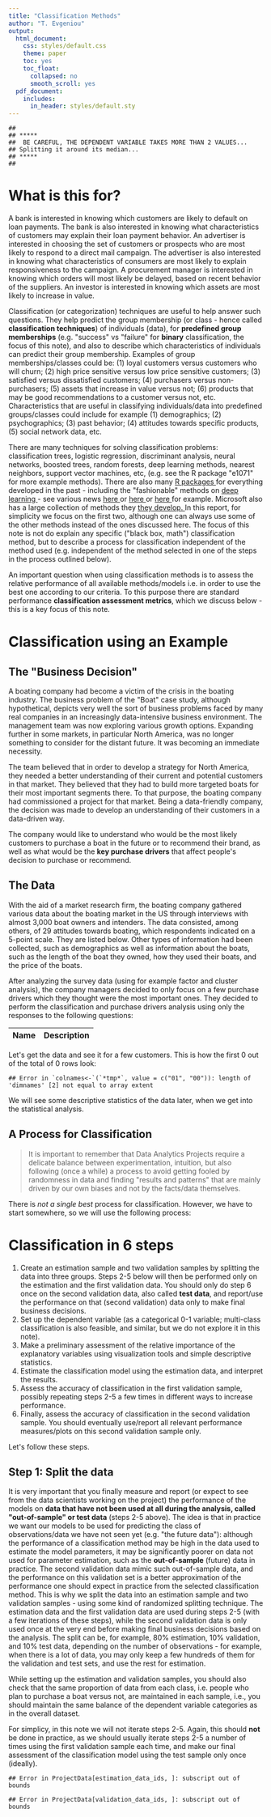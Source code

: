 ```yaml
---
title: "Classification Methods"
author: "T. Evgeniou"
output:
  html_document:
    css: styles/default.css
    theme: paper
    toc: yes
    toc_float:
      collapsed: no
      smooth_scroll: yes
  pdf_document:
    includes:
      in_header: styles/default.sty
---
```



```
## 
## *****
##  BE CAREFUL, THE DEPENDENT VARIABLE TAKES MORE THAN 2 VALUES...
## Splitting it around its median...
## *****
## 
```


# What is this for?

A bank is interested in knowing which customers are likely to default on loan payments. The bank is also interested in knowing what characteristics of customers may explain their loan payment behavior. An advertiser is interested in choosing the set of customers or prospects who are most likely to respond to a direct mail campaign. The advertiser is also interested in knowing what characteristics of consumers are most likely to explain responsiveness to the campaign. A procurement manager is interested in knowing which orders will most likely be delayed, based on recent behavior of the suppliers. An investor is interested in knowing which assets are most likely to increase in value. 

Classification (or categorization) techniques are useful to help answer such questions. They help predict the group membership (or class - hence called **classification techniques**) of individuals (data), for **predefined group memberships** (e.g. "success" vs "failure" for **binary** classification, the focus of this note), and also to describe which characteristics of individuals can predict their group membership. Examples of group memberships/classes could be: (1) loyal customers versus customers who will churn; (2) high price sensitive versus low price sensitive customers; (3) satisfied versus dissatisfied customers; (4) purchasers versus non-purchasers; (5) assets that increase in value versus not; (6) products that may be good recommendations to a customer versus not, etc. Characteristics that are useful in classifying individuals/data into predefined groups/classes could include for example (1) demographics; (2) psychographics; (3) past behavior; (4) attitudes towards specific products, (5) social network data,  etc. 

There are many techniques for solving classification problems: classification trees, logistic regression, discriminant analysis, neural networks, boosted trees, random forests, deep learning methods, nearest neighbors, support vector machines, etc, (e.g. see the R package "e1071" for more example methods). 
There are also many <a href="https://cran.r-project.org/web/views/MachineLearning.html">  R packages </a> for everything developed in the past - including the "fashionable" methods on <a href="http://deeplearning.netl">  deep learning </a>  - see various news <a href="http://www.bloomberg.com/news/articles/2015-12-08/why-2015-was-a-breakthrough-year-in-artificial-intelligence">   here </a> or <a href="http://www.bloomberg.com/news/articles/2015-12-08/why-2015-was-a-breakthrough-year-in-artificial-intelligence">   here </a>  or <a href="http://www.forbes.com/sites/anthonykosner/2014/12/29/tech-2015-deep-learning-and-machine-intelligence-will-eat-the-world/#3e2e74bf282c">   here </a> for example. Microsoft also has a large collection of methods they <a href="https://azure.microsoft.com/en-us/documentation/articles/machine-learning-algorithm-choice/">  they develop. </a> In this report, for simplicity  we focus on the first two, although one can always use some of the other methods instead of the ones discussed here. The focus of this note is not do explain any specific ("black box, math") classification method, but to describe a process for classification independent of the method used (e.g. independent of the method selected in one of the steps in the process outlined below).

An important question when using classification methods is to assess the relative performance of all available methods/models i.e. in order to use the best one according to our criteria. To this purpose there are standard performance **classification assessment metrics**, which we discuss below - this is a key focus of this note.  

# Classification using an Example

## The "Business Decision"

A boating company had become a victim of the crisis in the boating industry. The business problem of the "Boat" case study, although hypothetical, depicts very well the sort of business problems faced by many real companies in an increasingly data-intensive business environment. The management team was now exploring various growth options. Expanding further in some markets, in particular North America, was no longer something to consider for the distant future. It was becoming an immediate necessity. 

The team believed that in order to develop a strategy for North America, they needed a better understanding of their current and potential customers in that market. They believed that they had to build more targeted boats for their most important segments there. To that purpose, the boating company had commissioned a project for that market. Being a data-friendly company, the decision was made to develop an understanding of their customers in a data-driven way. 

The company would like to understand who would be the most likely customers to purchase a boat in the future or to recommend their brand, as well as what would be the **key purchase drivers** that affect people's decision to purchase or recommend. 

## The Data

With the aid of a market research firm, the boating company gathered various data about the boating market in the US through interviews with almost 3,000 boat owners and intenders. The data consisted, among others, of 29 attitudes towards boating, which respondents indicated on a 5-point scale. They are listed below. Other types of information had been collected, such as demographics as well as information about the boats, such as the length of the boat they owned, how they used their boats, and the price of the boats. 

After analyzing the survey data (using for example factor and cluster analysis), the company managers decided to only focus on a few purchase drivers which they thought were the most important ones. They decided to perform the classification and purchase drivers analysis using only the responses to the following questions:

Name   | Description
:------|:--------------------------------------------------------------------


Let's get the data and see it for a few customers. This is how the first 0 out of the total of 0 rows look:


```
## Error in `colnames<-`(`*tmp*`, value = c("01", "00")): length of 'dimnames' [2] not equal to array extent
```

We will see some descriptive statistics of the data later, when we get into the statistical analysis.

## A Process for Classification

> It is important to remember that Data Analytics Projects require a delicate balance between experimentation, intuition, but also following (once a while) a process to avoid getting fooled by randomness in data and finding "results and patterns" that are mainly driven by our own biases and not by the facts/data themselves.

There is *not a single best* process for classification. However, we have to start somewhere, so we will use the following process:

# Classification in 6 steps

1. Create an estimation sample and two validation samples by splitting the data into three groups. Steps 2-5 below will then be performed only on the estimation and the first validation data. You should only do step 6 once on the second validation data, also called **test data**, and report/use the performance on that (second validation) data only to make final business decisions. 
2.  Set up the dependent variable (as a categorical 0-1 variable; multi-class classification is also feasible, and similar, but we do not explore it in this note). 
3. Make a preliminary assessment of the relative importance of the explanatory variables using visualization tools and simple descriptive statistics. 
4.  Estimate the classification model using the estimation data, and interpret the results.
5. Assess the accuracy of classification in the first validation sample, possibly repeating steps 2-5 a few times in different ways to increase performance.
6. Finally, assess the accuracy of classification in the second validation sample.  You should eventually use/report all relevant performance measures/plots on this second validation sample only.

Let's follow these steps.

## Step 1: Split the data 

It is very important that you finally measure and report (or expect to see from the data scientists working on the project) the performance of the models on **data that have not been used at all during the analysis, called "out-of-sample" or test data** (steps 2-5 above). The idea is that in practice we want our models to be used for predicting the class of observations/data we have not seen yet (e.g. "the future data"): although the performance of a classification method may be high in the data used to estimate the model parameters, it may be significantly poorer on data not used for parameter estimation, such as the **out-of-sample** (future) data in practice. The second validation data mimic such out-of-sample data, and the performance on this validation set is a better approximation of the performance one should expect in practice from the selected classification method.  This is why we split the data into an estimation sample and two validation samples  - using some kind of randomized splitting technique.  The estimation data and the first validation data are used during steps 2-5 (with a few iterations of these steps), while the second validation data is only used once at the very end before making final business decisions based on the analysis. The split can be, for example, 80% estimation, 10% validation, and 10% test data, depending on the number of observations - for example, when there is a lot of data, you may only keep a few hundreds of them for the validation and test sets, and use the rest for estimation. 

While setting up the estimation and validation samples, you should also check that the same proportion of data from each class, i.e. people who plan to purchase a boat versus not, are maintained in each sample, i.e., you should maintain the same balance of the dependent variable categories as in the overall dataset. 

For simplicy, in this note we will  not iterate steps 2-5.  Again, this should **not** be done in practice, as we should usually iterate steps 2-5 a number of times using the first validation sample each time, and make our final assessment of the classification model using the test sample only once (ideally). 


```
## Error in ProjectData[estimation_data_ids, ]: subscript out of bounds
```

```
## Error in ProjectData[validation_data_ids, ]: subscript out of bounds
```

















































